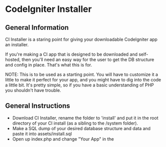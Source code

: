 CodeIgniter Installer
======================

General Information
--------------------

CI Installer is a staring point for giving your downloadable CodeIgniter
app an installer.

If you're making a CI app that is designed to be downloaded and self-hosted,
then you'll need an easy way for the user to get the DB structure and config
in place. That's what this is for.

NOTE: This is to be used as a starting point. You will have to customize it a
little to make it perfect for your app, and you might have to dig into the code
a little bit. It's pretty simple, so if you have a basic understanding of PHP
you shouldn't have trouble.

General Instructions
---------------------

- Download CI Installer, rename the folder to 'install' and put it in the root
directory of your CI install (as a sibling to the /system folder).
- Make a SQL dump of your desired database structure and data and paste it into
assets/install.sql
- Open up index.php and change "Your App" in the <title> to your app's name.
- If you move your CI application folder to a sibling of your system folder
instead of a child (this is common), then do a find/replace to replace
'system/application' with 'application' in all the files.
- In index.php, around line 37 change 'welcome' to the URL of the page
(in CodeIgniter) that you want the user to be redirected to after installing.
- Now try visiting http://yoursite.com/install and see how it goes.

If you have problems or have recommendations, please file an issue at
http://github.com/mikecrittenden/ci-installer/

